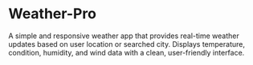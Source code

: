 # Weather-Pro
A simple and responsive weather app that provides real-time weather updates based on user location or searched city. Displays temperature, condition, humidity, and wind data with a clean, user-friendly interface.
